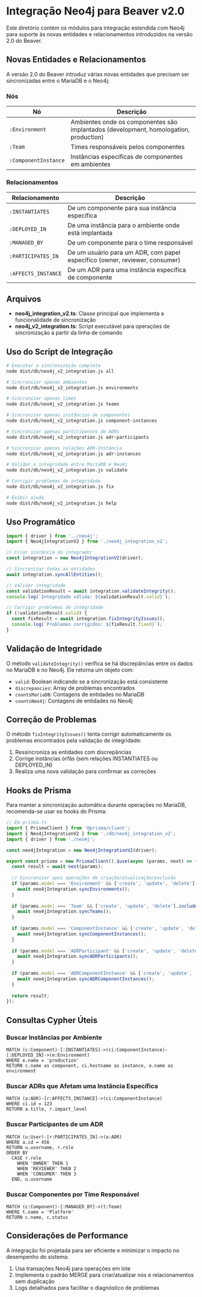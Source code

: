 # Integração Neo4j para Beaver v2.0

Este diretório contém os módulos para integração estendida com Neo4j para suporte às novas entidades e relacionamentos introduzidos na versão 2.0 do Beaver.

## Novas Entidades e Relacionamentos

A versão 2.0 do Beaver introduz várias novas entidades que precisam ser sincronizadas entre o MariaDB e o Neo4j:

### Nós

| Nó | Descrição |
|----|-----------|
| `:Environment` | Ambientes onde os componentes são implantados (development, homologation, production) |
| `:Team` | Times responsáveis pelos componentes |
| `:ComponentInstance` | Instâncias específicas de componentes em ambientes |

### Relacionamentos

| Relacionamento | Descrição |
|----------------|-----------|
| `:INSTANTIATES` | De um componente para sua instância específica |
| `:DEPLOYED_IN` | De uma instância para o ambiente onde está implantada |
| `:MANAGED_BY` | De um componente para o time responsável |
| `:PARTICIPATES_IN` | De um usuário para um ADR, com papel específico (owner, reviewer, consumer) |
| `:AFFECTS_INSTANCE` | De um ADR para uma instância específica de componente |

## Arquivos

- **neo4j_integration_v2.ts**: Classe principal que implementa a funcionalidade de sincronização
- **neo4j_v2_integration.ts**: Script executável para operações de sincronização a partir da linha de comando

## Uso do Script de Integração

```bash
# Executar a sincronização completa
node dist/db/neo4j_v2_integration.js all

# Sincronizar apenas ambientes
node dist/db/neo4j_v2_integration.js environments

# Sincronizar apenas times
node dist/db/neo4j_v2_integration.js teams

# Sincronizar apenas instâncias de componentes
node dist/db/neo4j_v2_integration.js component-instances

# Sincronizar apenas participantes de ADRs
node dist/db/neo4j_v2_integration.js adr-participants

# Sincronizar apenas relações ADR-Instância
node dist/db/neo4j_v2_integration.js adr-instances

# Validar a integridade entre MariaDB e Neo4j
node dist/db/neo4j_v2_integration.js validate

# Corrigir problemas de integridade
node dist/db/neo4j_v2_integration.js fix

# Exibir ajuda
node dist/db/neo4j_v2_integration.js help
```

## Uso Programático

```typescript
import { driver } from '../neo4j';
import { Neo4jIntegrationV2 } from './neo4j_integration_v2';

// Criar instância do integrador
const integration = new Neo4jIntegrationV2(driver);

// Sincronizar todas as entidades
await integration.syncAllEntities();

// Validar integridade
const validationResult = await integration.validateIntegrity();
console.log(`Integridade válida: ${validationResult.valid}`);

// Corrigir problemas de integridade
if (!validationResult.valid) {
  const fixResult = await integration.fixIntegrityIssues();
  console.log(`Problemas corrigidos: ${fixResult.fixed}`);
}
```

## Validação de Integridade

O método `validateIntegrity()` verifica se há discrepâncias entre os dados no MariaDB e no Neo4j. Ele retorna um objeto com:

- `valid`: Boolean indicando se a sincronização está consistente
- `discrepancies`: Array de problemas encontrados
- `countsMariaDB`: Contagens de entidades no MariaDB
- `countsNeo4j`: Contagens de entidades no Neo4j

## Correção de Problemas

O método `fixIntegrityIssues()` tenta corrigir automaticamente os problemas encontrados pela validação de integridade:

1. Ressincroniza as entidades com discrepâncias
2. Corrige instâncias órfãs (sem relações INSTANTIATES ou DEPLOYED_IN)
3. Realiza uma nova validação para confirmar as correções

## Hooks de Prisma

Para manter a sincronização automática durante operações no MariaDB, recomenda-se usar os hooks do Prisma:

```typescript
// Em prisma.ts
import { PrismaClient } from '@prisma/client';
import { Neo4jIntegrationV2 } from './db/neo4j_integration_v2';
import { driver } from './neo4j';

const neo4jIntegration = new Neo4jIntegrationV2(driver);

export const prisma = new PrismaClient().$use(async (params, next) => {
  const result = await next(params);
  
  // Sincronizar após operações de criação/atualização/exclusão
  if (params.model === 'Environment' && ['create', 'update', 'delete'].includes(params.action)) {
    await neo4jIntegration.syncEnvironments();
  }
  
  if (params.model === 'Team' && ['create', 'update', 'delete'].includes(params.action)) {
    await neo4jIntegration.syncTeams();
  }
  
  if (params.model === 'ComponentInstance' && ['create', 'update', 'delete'].includes(params.action)) {
    await neo4jIntegration.syncComponentInstances();
  }
  
  if (params.model === 'ADRParticipant' && ['create', 'update', 'delete'].includes(params.action)) {
    await neo4jIntegration.syncADRParticipants();
  }
  
  if (params.model === 'ADRComponentInstance' && ['create', 'update', 'delete'].includes(params.action)) {
    await neo4jIntegration.syncADRComponentInstances();
  }
  
  return result;
});
```

## Consultas Cypher Úteis

### Buscar Instâncias por Ambiente

```cypher
MATCH (c:Component)-[:INSTANTIATES]->(ci:ComponentInstance)-[:DEPLOYED_IN]->(e:Environment)
WHERE e.name = 'production'
RETURN c.name as component, ci.hostname as instance, e.name as environment
```

### Buscar ADRs que Afetam uma Instância Específica

```cypher
MATCH (a:ADR)-[r:AFFECTS_INSTANCE]->(ci:ComponentInstance)
WHERE ci.id = 123
RETURN a.title, r.impact_level
```

### Buscar Participantes de um ADR

```cypher
MATCH (u:User)-[r:PARTICIPATES_IN]->(a:ADR)
WHERE a.id = 456
RETURN u.username, r.role
ORDER BY 
  CASE r.role 
    WHEN 'OWNER' THEN 1
    WHEN 'REVIEWER' THEN 2
    WHEN 'CONSUMER' THEN 3
  END, u.username
```

### Buscar Componentes por Time Responsável

```cypher
MATCH (c:Component)-[:MANAGED_BY]->(t:Team)
WHERE t.name = 'Platform'
RETURN c.name, c.status
```

## Considerações de Performance

A integração foi projetada para ser eficiente e minimizar o impacto no desempenho do sistema:

1. Usa transações Neo4j para operações em lote
2. Implementa o padrão MERGE para criar/atualizar nós e relacionamentos sem duplicação
3. Logs detalhados para facilitar o diagnóstico de problemas 